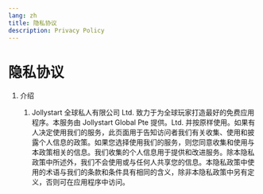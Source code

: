 ```yaml
---
lang: zh
title: 隐私协议
description: Privacy Policy
---
```

# 隐私协议

1. 介绍

   1. Jollystart 全球私人有限公司 Ltd. 致力于为全球玩家打造最好的免费应用程序。本服务由 Jollystart Global Pte 提供。Ltd. 并按原样使用。如果有人决定使用我们的服务，此页面用于告知访问者我们有关收集、使用和披露个人信息的政策。如果您选择使用我们的服务，则您同意收集和使用与本政策相关的信息。我们收集的个人信息用于提供和改进服务。除本隐私政策中所述外，我们不会使用或与任何人共享您的信息。本隐私政策中使用的术语与我们的条款和条件具有相同的含义，除非本隐私政策中另有定义，否则可在应用程序中访问。